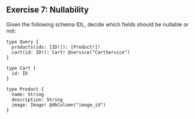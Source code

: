 ## Exercise 7: Nullability

Given the following schema IDL, decide which fields should be nullable or not:

```
type Query {
  products(ids: [ID!]): [Product!]!
  cart(id: ID!): Cart! @service("CartService")
}

type Cart {
  id: ID
}

type Product {
  name: String
  description: String
  image: Image! @dbColumn("image_id")
}
```
